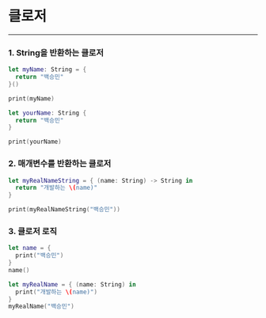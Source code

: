 # 클로저
---
### 1. String을 반환하는 클로저
```swift
let myName: String = {
  return "백승민"
}()

print(myName)

let yourName: String {
  return "백승민"
}

print(yourName)
```

### 2. 매개변수를 반환하는 클로저
```swift
let myRealNameString = { (name: String) -> String in
  return "개발하는 \(name)"
}

print(myRealNameString("백승민"))
```

### 3. 클로저 로직
```swift
let name = {
  print("백승민")
}
name()

let myRealName = { (name: String) in
  print("개발하는 \(name)")
}
myRealName("백승민")
```